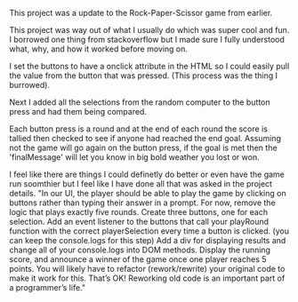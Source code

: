 This project was a update to the Rock-Paper-Scissor game from earlier.

This project was way out of what I usually do which was super cool and fun.
I borrowed one thing from stackoverflow but I made sure I fully understood what, why, and how it worked before moving on.

I set the buttons to have a onclick attribute in the HTML so I could easily pull the value from the button that was pressed. (This process was the thing I burrowed).

Next I added all the selections from the random computer to the button press and had them being compared.

Each button press is a round and at the end of each round the score is tallied then checked to see if anyone had reached the end goal. Assuming not the game will go again on the button press, if the goal is met then the 'finalMessage' will let you know in big bold weather you lost or won.

I feel like there are things I could definetly do better or even have the game run soomthier but I feel like I have done all that was asked in the project details.
    "In our UI, the player should be able to play the game by clicking on buttons rather than typing their answer in a prompt.
For now, remove the logic that plays exactly five rounds.
Create three buttons, one for each selection. Add an event listener to the buttons that call your playRound function with the correct playerSelection every time a button is clicked. (you can keep the console.logs for this step)
Add a div for displaying results and change all of your console.logs into DOM methods.
Display the running score, and announce a winner of the game once one player reaches 5 points.
You will likely have to refactor (rework/rewrite) your original code to make it work for this. That’s OK! Reworking old code is an important part of a programmer’s life."